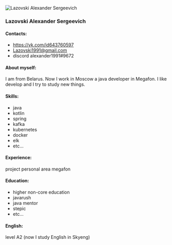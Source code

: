 
![Lazovski Alexander Sergeevich](https://sun9-west.userapi.com/sun9-40/s/v1/if2/riLnH-XCPEZxvIAugi6iiwSKQw__GbcBCOHC931hSFOgTLb5J6byIcfR_IWTHf-4YYEBROPY3C2DUNZKehWXk-DW.jpg?size=1280x960&quality=96&type=album)

### Lazovski Alexander Sergeevich

#### Contacts:
- https://vk.com/id643760597
- Lazovski1991@gmail.com
- discord alexander1991#9672

#### About myself:
I am from Belarus. Now I work in Moscow a java developer in Megafon. I like develop and I try to study new things. 

#### Skills:
- java
- kotlin
- spring
- kafka
- kubernetes
- docker
- elk
- etc...

#### Experience:
project personal area megafon

#### Education:
- higher non-core education
- javarush
- java mentor
- stepic
- etc...

#### English:
level A2 (now I study English in Skyeng)

